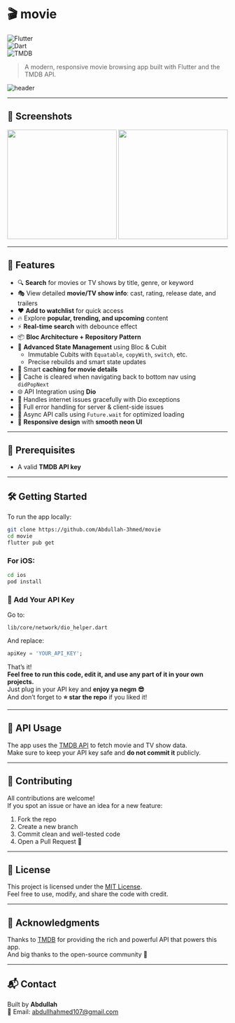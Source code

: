 
# 🎬 movie

![Flutter](https://img.shields.io/badge/Flutter-3.29.2-blue?logo=flutter)  
![Dart](https://img.shields.io/badge/Dart-3.7.2-blue?logo=dart)  
![TMDB](https://img.shields.io/badge/API-TMDB-green?logo=themoviedatabase)

> A modern, responsive movie browsing app built with Flutter and the TMDB API.

![header](https://i.postimg.cc/g0ZZDGRC/home.png)

---

## 📸 Screenshots

<p float="left">
  <img src="https://i.postimg.cc/fTnvq6x5/home.jpg" width="250"/>
  <img src="https://i.postimg.cc/7Zqnw0t2/the-dark-night.jpg" width="250"/>
</p>

---

## 🚀 Features

- 🔍 **Search** for movies or TV shows by title, genre, or keyword  
- 🎭 View detailed **movie/TV show info**: cast, rating, release date, and trailers  
- ❤️ **Add to watchlist** for quick access  
- 🔥 Explore **popular, trending, and upcoming** content  
- ⚡️ **Real-time search** with debounce effect  
- 📦 **Bloc Architecture + Repository Pattern**  
- 🎯 **Advanced State Management** using Bloc & Cubit  
  - Immutable Cubits with `Equatable`, `copyWith`, `switch`, etc.  
  - Precise rebuilds and smart state updates  
- 💾 Smart **caching for movie details**  
- 🧠 Cache is cleared when navigating back to bottom nav using `didPopNext`  
- 🌐 API Integration using **Dio**  
- 📶 Handles internet issues gracefully with Dio exceptions  
- 🧪 Full error handling for server & client-side issues  
- 🔁 Async API calls using `Future.wait` for optimized loading  
- 📱 **Responsive design** with **smooth neon UI**

---

## 🧰 Prerequisites
- A valid **TMDB API key**

---

## 🛠 Getting Started

To run the app locally:

```bash
git clone https://github.com/Abdullah-3hmed/movie
cd movie
flutter pub get
```

### For iOS:

```bash
cd ios
pod install
```

### 🔑 Add Your API Key

Go to:

```
lib/core/network/dio_helper.dart
```

And replace:

```dart
apiKey = 'YOUR_API_KEY';
```

That’s it!  
**Feel free to run this code, edit it, and use any part of it in your own projects.**  
Just plug in your API key and **enjoy ya negm 😎**  
And don’t forget to **⭐️ star the repo** if you liked it!

---

## 🔌 API Usage

The app uses the [TMDB API](https://www.themoviedb.org/) to fetch movie and TV show data.  
Make sure to keep your API key safe and **do not commit it** publicly.

---

## 🤝 Contributing

All contributions are welcome!  
If you spot an issue or have an idea for a new feature:

1. Fork the repo  
2. Create a new branch  
3. Commit clean and well-tested code  
4. Open a Pull Request 🚀

---

## 📄 License

This project is licensed under the [MIT License](LICENSE).  
Feel free to use, modify, and share the code with credit.

---

## 🙏 Acknowledgments

Thanks to [TMDB](https://www.themoviedb.org/) for providing the rich and powerful API that powers this app.  
And big thanks to the open-source community 💙

---

## 📬 Contact

Built by **Abdullah**  
📧 Email: [abdullhahmed107@gmail.com](mailto:abdullhahmed107@gmail.com)
